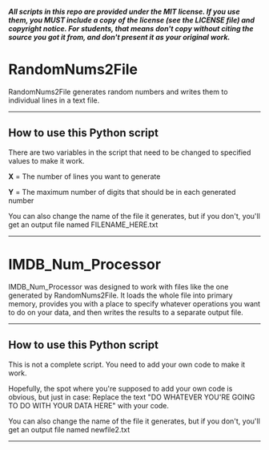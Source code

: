***All scripts in this repo are provided under the MIT license. If you use them, you MUST include a copy of the license (see the LICENSE file) and copyright notice. For students, that means don't copy without citing the source you got it from, and don't present it as your original work.***

# RandomNums2File
RandomNums2File generates random numbers and writes them to individual lines in a text file.

---------------------------------------------------------------------------
How to use this Python script
----------------------------

There are two variables in the script that need to be changed to specified values to make it work.

**X** = The number of lines you want to generate

**Y** = The maximum number of digits that should be in each generated number

You can also change the name of the file it generates, but if you don't, you'll get an output file named FILENAME_HERE.txt

-----------------------------------------------------------------------------

# IMDB_Num_Processor
IMDB_Num_Processor was designed to work with files like the one generated by RandomNums2File. It loads the whole file into primary memory, provides you with a place to specify whatever operations you want to do on your data, and then writes the results to a separate output file.

------------------------------------
How to use this Python script
----------------------------

This is not a complete script. You need to add your own code to make it work.

Hopefully, the spot where you're supposed to add your own code is obvious, but just in case: Replace the text "DO WHATEVER YOU'RE GOING TO DO WITH YOUR DATA HERE" with your code.

You can also change the name of the file it generates, but if you don't, you'll get an output file named newfile2.txt

-----------------------------------------------------------------------------
